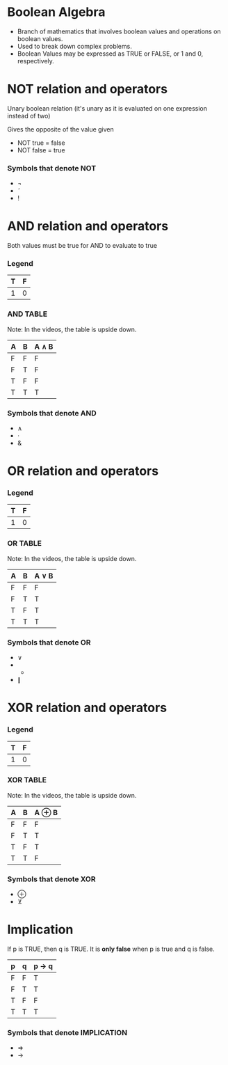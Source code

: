 # Boolean Algebra

- Branch of mathematics that involves boolean values and operations on boolean values.
- Used to break down complex problems.
- Boolean Values may be expressed as TRUE or FALSE, or 1 and 0, respectively.

# NOT relation and operators

Unary boolean relation (it's unary as it is evaluated on one expression instead of two)

Gives the opposite of the value given

- NOT true = false
- NOT false = true

### Symbols that denote NOT

- ¬
- ˜
- !

# AND relation and operators

Both values must be true for AND to evaluate to true

### Legend

T | F
--- | ---
1 | 0

### AND TABLE

Note: In the videos, the table is upside down.

A | B | A ∧ B
--- | --- | ---
F | F | F
F | T | F
T | F | F
T | T | T

### Symbols that denote AND

- ∧
- ·
- &

# OR relation and operators

### Legend

T | F
--- | ---
1 | 0

### OR TABLE

Note: In the videos, the table is upside down.

A | B | A ∨ B
--- | --- | ---
F | F | F
F | T | T
T | F | T
T | T | T

### Symbols that denote OR

- ∨
- +
- ∥

# XOR relation and operators

### Legend

T | F
--- | ---
1 | 0

### XOR TABLE

Note: In the videos, the table is upside down.

A | B | A ⊕ B
--- | --- | ---
F | F | F
F | T | T
T | F | T
T | T | F

### Symbols that denote XOR

- ⊕
- ⊻

# Implication 

If p is TRUE, then q is TRUE.  It is **only false** when p is true and q is false.

p | q | p → q
--- | --- | ---
F | F | T
F | T | T
T | F | F
T | T | T

### Symbols that denote IMPLICATION
- ⇒
- →
